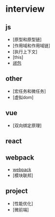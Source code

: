 # interview

## js
* [原型和原型链]
* [作用域和作用域链]
* [执行上下文]
* [this]
* [闭包](https://github.com/DeanTG/interview/issues/2)

## other
* [宏任务和微任务]
* [虚拟dom]

## vue
* [双向绑定原理]

## react

## webpack
* [webpack](https://github.com/DeanTG/interview/issues/1)
* [模块联邦]

## project
* [性能优化]
* [微前端]

